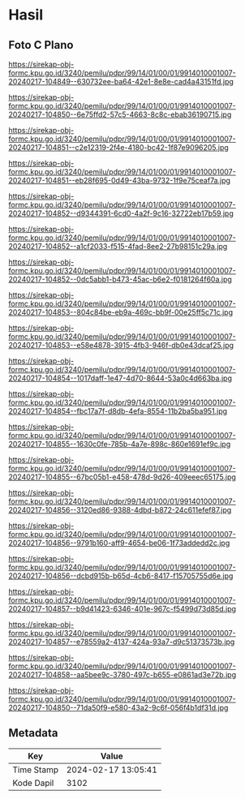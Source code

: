 # Hasil

## Foto C Plano

https://sirekap-obj-formc.kpu.go.id/3240/pemilu/pdpr/99/14/01/00/01/9914010001007-20240217-104849--630732ee-ba64-42e1-8e8e-cad4a43151fd.jpg

https://sirekap-obj-formc.kpu.go.id/3240/pemilu/pdpr/99/14/01/00/01/9914010001007-20240217-104850--6e75ffd2-57c5-4663-8c8c-ebab36190715.jpg

https://sirekap-obj-formc.kpu.go.id/3240/pemilu/pdpr/99/14/01/00/01/9914010001007-20240217-104851--c2e12319-2f4e-4180-bc42-1f87e9096205.jpg

https://sirekap-obj-formc.kpu.go.id/3240/pemilu/pdpr/99/14/01/00/01/9914010001007-20240217-104851--eb28f695-0d49-43ba-9732-1f9e75ceaf7a.jpg

https://sirekap-obj-formc.kpu.go.id/3240/pemilu/pdpr/99/14/01/00/01/9914010001007-20240217-104852--d9344391-6cd0-4a2f-9c16-32722eb17b59.jpg

https://sirekap-obj-formc.kpu.go.id/3240/pemilu/pdpr/99/14/01/00/01/9914010001007-20240217-104852--a1cf2033-f515-4fad-8ee2-27b98151c29a.jpg

https://sirekap-obj-formc.kpu.go.id/3240/pemilu/pdpr/99/14/01/00/01/9914010001007-20240217-104852--0dc5abb1-b473-45ac-b6e2-f0181264f60a.jpg

https://sirekap-obj-formc.kpu.go.id/3240/pemilu/pdpr/99/14/01/00/01/9914010001007-20240217-104853--804c84be-eb9a-469c-bb9f-00e25ff5c71c.jpg

https://sirekap-obj-formc.kpu.go.id/3240/pemilu/pdpr/99/14/01/00/01/9914010001007-20240217-104853--e58e4878-3915-4fb3-946f-db0e43dcaf25.jpg

https://sirekap-obj-formc.kpu.go.id/3240/pemilu/pdpr/99/14/01/00/01/9914010001007-20240217-104854--1017daff-1e47-4d70-8644-53a0c4d663ba.jpg

https://sirekap-obj-formc.kpu.go.id/3240/pemilu/pdpr/99/14/01/00/01/9914010001007-20240217-104854--fbc17a7f-d8db-4efa-8554-11b2ba5ba951.jpg

https://sirekap-obj-formc.kpu.go.id/3240/pemilu/pdpr/99/14/01/00/01/9914010001007-20240217-104855--1630c0fe-785b-4a7e-898c-860e1691ef9c.jpg

https://sirekap-obj-formc.kpu.go.id/3240/pemilu/pdpr/99/14/01/00/01/9914010001007-20240217-104855--67bc05b1-e458-478d-9d26-409eeec65175.jpg

https://sirekap-obj-formc.kpu.go.id/3240/pemilu/pdpr/99/14/01/00/01/9914010001007-20240217-104856--3120ed86-9388-4dbd-b872-24c611efef87.jpg

https://sirekap-obj-formc.kpu.go.id/3240/pemilu/pdpr/99/14/01/00/01/9914010001007-20240217-104856--9791b160-aff9-4654-be06-1f73addedd2c.jpg

https://sirekap-obj-formc.kpu.go.id/3240/pemilu/pdpr/99/14/01/00/01/9914010001007-20240217-104856--dcbd915b-b65d-4cb6-8417-f15705755d6e.jpg

https://sirekap-obj-formc.kpu.go.id/3240/pemilu/pdpr/99/14/01/00/01/9914010001007-20240217-104857--b9d41423-6346-401e-967c-f5499d73d85d.jpg

https://sirekap-obj-formc.kpu.go.id/3240/pemilu/pdpr/99/14/01/00/01/9914010001007-20240217-104857--e78559a2-4137-424a-93a7-d9c51373573b.jpg

https://sirekap-obj-formc.kpu.go.id/3240/pemilu/pdpr/99/14/01/00/01/9914010001007-20240217-104858--aa5bee9c-3780-497c-b655-e0861ad3e72b.jpg

https://sirekap-obj-formc.kpu.go.id/3240/pemilu/pdpr/99/14/01/00/01/9914010001007-20240217-104850--71da50f9-e580-43a2-9c6f-056f4b1df31d.jpg


## Metadata

| Key        | Value               |
| ---------- | ------------------- |
| Time Stamp | 2024-02-17 13:05:41 |
| Kode Dapil | 3102                |



